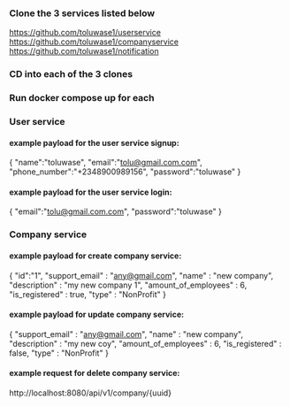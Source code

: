 
### Clone the 3 services listed below
https://github.com/toluwase1/userservice
https://github.com/toluwase1/companyservice
https://github.com/toluwase1/notification

### CD into each of the 3 clones
### Run docker compose up for each

### User service
#### example payload for the user service signup:
{
"name":"toluwase",
"email":"tolu@gmail.com.com",
"phone_number":"+2348900989156",
"password":"toluwase"
}

#### example payload for the user service login:
{
"email":"tolu@gmail.com.com",
"password":"toluwase"
}

### Company service
#### example payload for create company service:
{
"id":"1",
"support_email" : "any@gmail.com",
"name" : "new company",
"description" : "my new company 1",
"amount_of_employees" : 6,
"is_registered" : true,
"type" : "NonProfit"
}

#### example payload for update company service:
{
"support_email" : "any@gmail.com",
"name" : "new company",
"description" : "my new coy",
"amount_of_employees" : 6,
"is_registered" : false,
"type" : "NonProfit"
}

#### example request for delete company service:
http://localhost:8080/api/v1/company/{uuid}
